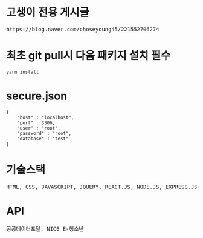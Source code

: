 <h1>고생이 전용 게시글</h1>
<pre>https://blog.naver.com/choseyoung45/221552706274</pre>

<h1>최초 git pull시 다음 패키지 설치 필수</h1>
<pre><code>yarn install
</code></pre>

<h1>secure.json</h1>
<pre><code>{
    "host" : "localhost",
    "port" : 3306,
    "user" : "root",
    "password" : "root",
    "database" : "test"
}</code></pre>

<h1>기술스택</h1>
<pre>HTML, CSS, JAVASCRIPT, JQUERY, REACT.JS, NODE.JS, EXPRESS.JS, MARIADB, VISUAL STUDIO CODE, BRACKET</pre>
<h1>API</h1>
<pre>공공데이터포털, NICE E-청소년</pre>
